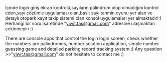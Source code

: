 İçinde login giriş ekran kontrolü,sayıların palindrom olup olmadığını kontrol eden,sayı çözümle uygulaması olan,basit sayı tahmin oyunu yer alan ve detaylı otopark kayıt takip sistemi olan konsol uygulamaları yer almaktadır!:) Herhangi bir soru işaretinde "yiwit.tas@gmail.com" adresine ulaşmaktan çekinmeyin :)



There are console apps that control the login login screen, check whether the numbers are palindromes, number solution application, simple number guessing game and detailed parking record tracking system :) Any question >>"yiwit.tas@gmail.com" do not hesitate to contact me :)

